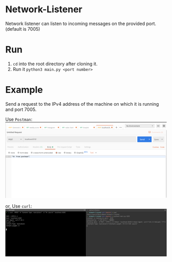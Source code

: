 # Network-Listener
Network listener can listen to incoming messages on the provided port. (default is 7005)

# Run
1) `cd` into the root directory after cloning it.   
2) Run it `python3 main.py <port number>`  

# Example  
Send a request to the IPv4 address of the machine on which it is running and port 7005.    

Use `Postman`:  
![](2020-01-23-15-11-45.png)

or, Use `curl`:  
![](2020-01-23-15-12-42.png)



